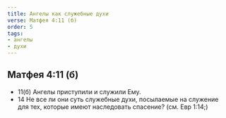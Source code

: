 ```yaml
---
title: Ангелы как служебные духи
verse: Матфея 4:11 (б) 
order: 5
tags: 
- ангелы
- духи
---
```

## Матфея 4:11 (б) 

- 11(б) Ангелы приступили и служили Ему.
- 14 Не все ли они суть служебные духи, посылаемые на служение для тех, которые имеют наследовать спасение? (см. Евр 1:14;)

